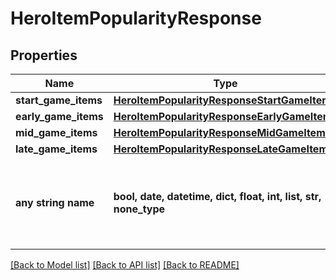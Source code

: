 # HeroItemPopularityResponse


## Properties
Name | Type | Description | Notes
------------ | ------------- | ------------- | -------------
**start_game_items** | [**HeroItemPopularityResponseStartGameItems**](HeroItemPopularityResponseStartGameItems.md) |  | [optional] 
**early_game_items** | [**HeroItemPopularityResponseEarlyGameItems**](HeroItemPopularityResponseEarlyGameItems.md) |  | [optional] 
**mid_game_items** | [**HeroItemPopularityResponseMidGameItems**](HeroItemPopularityResponseMidGameItems.md) |  | [optional] 
**late_game_items** | [**HeroItemPopularityResponseLateGameItems**](HeroItemPopularityResponseLateGameItems.md) |  | [optional] 
**any string name** | **bool, date, datetime, dict, float, int, list, str, none_type** | any string name can be used but the value must be the correct type | [optional]

[[Back to Model list]](../README.md#documentation-for-models) [[Back to API list]](../README.md#documentation-for-api-endpoints) [[Back to README]](../README.md)


